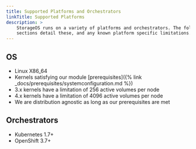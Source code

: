 ```yaml
---
title: Supported Platforms and Orchestrators
linkTitle: Supported Platforms
description: >
    StorageOS runs on a variety of platforms and orchestrators. The following
    sections detail these, and any known platform specific limitations.
---
```


## OS

- Linux X86_64
- Kernels satisfying our module [prerequisites]({% link _docs/prerequisites/systemconfiguration.md %})
- 3.x kernels have a limitation of 256 active volumes per node
- 4.x kernels have a limitation of 4096 active volumes per node
- We are distribution agnostic as long as our prerequisites are met

## Orchestrators

- Kubernetes 1.7+
- OpenShift 3.7+

